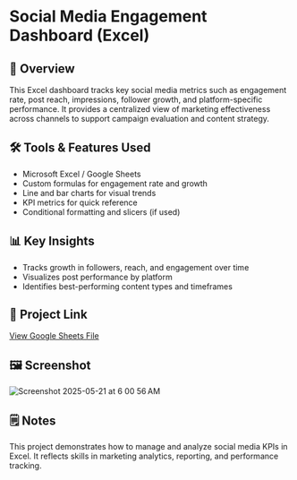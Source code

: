 # Social Media Engagement Dashboard (Excel)

## 🧭 Overview
This Excel dashboard tracks key social media metrics such as engagement rate, post reach, impressions, follower growth, and platform-specific performance. It provides a centralized view of marketing effectiveness across channels to support campaign evaluation and content strategy.

## 🛠️ Tools & Features Used
- Microsoft Excel / Google Sheets
- Custom formulas for engagement rate and growth
- Line and bar charts for visual trends
- KPI metrics for quick reference
- Conditional formatting and slicers (if used)

## 📊 Key Insights
- Tracks growth in followers, reach, and engagement over time
- Visualizes post performance by platform
- Identifies best-performing content types and timeframes

## 🔗 Project Link  
[View Google Sheets File](https://docs.google.com/spreadsheets/d/1fEnRKZ7Rq1nsfuhHn2Zzev0PKG7Cuq_rUDeb7-j7E2U/edit#gid=0)

## 🖼️ Screenshot
![Screenshot 2025-05-21 at 6 00 56 AM](https://github.com/user-attachments/assets/d8cec51d-638c-44e9-b2db-62cd122d0669)


## 🗒️ Notes
This project demonstrates how to manage and analyze social media KPIs in Excel. It reflects skills in marketing analytics, reporting, and performance tracking.
